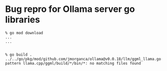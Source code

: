 # Bug repro for Ollama server go libraries

```shell
% go mod download
...
...


% go build .
../../go/pkg/mod/github.com/jmorganca/ollama@v0.0.18/llm/ggml_llama.go:31:12: pattern llama.cpp/ggml/build/*/bin/*: no matching files found
```
